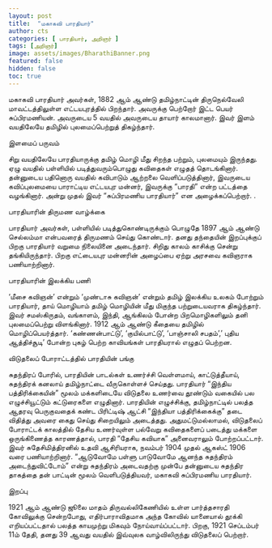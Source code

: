 ```yaml
---
layout: post
title:  "மகாகவி பாரதியார்"
author: cts
categories: [ பாரதியார், அறிஞர் ]
tags: [அறிஞர்]
image: assets/images/BharathiBanner.png
featured: false
hidden: false
toc: true
---
```


மகாகவி பாரதியார் அவர்கள், 1882 ஆம் ஆண்டு தமிழ்நாட்டின் திருநெல்வேலி மாவட்டத்திலுள்ள எட்டயபுரத்தில் பிறந்தார். அவருக்கு பெற்றோர் இட்ட பெயர் சுப்பிரமணியன். அவருடைய 5 வயதில் அவருடைய தாயார் காலமானார். இவர் இளம் வயதிலேயே தமிழில் புலமைப்பெற்றுத் திகழ்ந்தார்.

இளமைப் பருவம்

சிறு வயதிலேயே பாரதியாருக்கு தமிழ் மொழி மீது சிறந்த பற்றும், புலமையும் இருந்தது. ஏழு வயதில் பள்ளியில் படித்துவரும்பொழுது கவிதைகள் எழுதத் தொடங்கினார். தன்னுடைய பதினொரு வயதில் கவிபாடும் ஆற்றலை வெளிப்படுத்தினார், இவருடைய கவிப்புலமையை பாராட்டிய எட்டயபுர மன்னர், இவருக்கு “பாரதி” என்ற பட்டத்தை வழங்கினார். அன்று முதல் இவர் “சுப்பிரமணிய பாரதியார்” என அழைக்கப்பெற்றார்.    .

பாரதியாரின் திருமண வாழ்க்கை

பாரதியார் அவர்கள், பள்ளியில் படித்துகொண்டிருக்கும் பொழுதே 1897 ஆம் ஆண்டு செல்லம்மா என்பவரைத் திருமணம் செய்து கொண்டார். தனது தந்தையின் இறப்புக்குப் பிறகு பாரதியார் வறுமை நிலையினை அடைந்தார். சிறிது காலம் காசிக்கு சென்று தங்கியிருந்தார். பிறகு எட்டையபுர மன்னரின் அழைப்பை ஏற்று அரசவை கவிஞராக பணியாற்றினார்.

பாரதியாரின் இலக்கிய பணி

‘மீசை கவிஞன்’ என்றும் ‘முண்டாசு கவிஞன்’ என்றும் தமிழ் இலக்கிய உலகம் போற்றும் பாரதியார்,  தாய் மொழியாம் தமிழ் மொழியின் மீது மிகுந்த பற்றுடையவராக திகழ்ந்தார். இவர் சமஸ்கிருதம், வங்காளம், இந்தி, ஆங்கிலம் போன்ற பிறமொழிகளிலும் தனி புலமைப்பெற்று விளங்கினார். 1912 ஆம் ஆண்டு கீதையை தமிழில் மொழிப்பெயர்த்தார். ‘கண்ணன்பாட்டு’, ‘குயில்பாட்டு’, ‘பாஞ்சாலி சபதம்’,’ புதிய ஆத்திச்சூடி’ போன்ற புகழ் பெற்ற காவியங்கள் பாரதியரால் எழுதப் பெற்றன.

விடுதலைப் போராட்டத்தில் பாரதியின் பங்கு

சுதந்திரப் போரில், பாரதியின் பாடல்கள் உணர்ச்சி வெள்ளமாய், காட்டுத்தீயாய், சுதந்திரக் கனலாய் தமிழ்நாட்டை வீருகொள்ளச் செய்தது. பாரதியார் “இந்திய பத்திரிக்கையின்” மூலம் மக்களிடையே விடுதலை உணர்வை தூண்டும் வகையில் பல எழுச்சியூட்டும் கட்டுரைகளை எழுதினார். பாரதியின் எழுச்சிக்கு, தமிழ்நாட்டில் பலத்த ஆதரவு பெருகுவதைக் கண்ட பிரிட்டிஷ் ஆட்சி “இந்தியா பத்திரிக்கைக்கு” தடை விதித்து அவரை கைது செய்து சிறையிலும் அடைத்தது. அதுமட்டுமல்லாமல், விடுதலைப் போராட்டக் காலத்தில் தேசிய உணர்வுள்ள பல்வேறு கவிதைகளைப் படைத்து மக்களை ஒருங்கிணைத்த காரணத்தால், பாரதி “தேசிய கவியாக” அனைவராலும் போற்றப்பட்டார். இவர் சுதேசிமித்திரனில் உதவி ஆசிரியராக, நவம்பர் 1904 முதல் ஆகஸ்ட் 1906 வரை பணியாற்றினார். “ஆடுவோமே பள்ளு பாடுவோமே ஆனந்த சுதந்திரம் அடைந்துவிட்டோம்” என்று சுதந்திரம் அடைவதற்கு முன்பே தன்னுடைய சுதந்திர தாகத்தை தன் பாட்டின் மூலம் வெளிபடுத்தியவர், மகாகவி சுப்பிரமணிய பாரதியார்.

இறப்பு

 1921 ஆம் ஆண்டு ஜூலை மாதம் திருவல்லிகேணியில் உள்ள பார்த்தசாரதி கோவிலுக்கு சென்றபோது, எதிர்பாராவிதமாக அந்த கோவில் யானையால் தூக்கி எறியப்பட்டதால் பலத்த காயமுற்று மிகவும் நோய்வாய்ப்பட்டார். பிறகு, 1921 செப்டம்பர் 11ம் தேதி, தனது 39 ஆவது வயதில் இவ்வுலக வாழ்விலிருந்து விடுதலைப் பெற்றார்.
